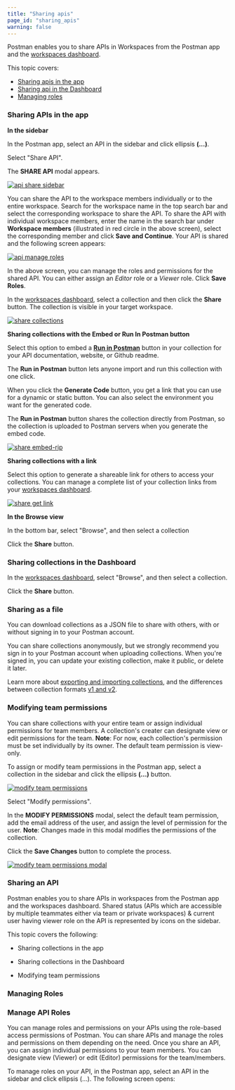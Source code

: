 ```yaml
---
title: "Sharing apis"
page_id: "sharing_apis"
warning: false
---
```



Postman enables you to share APIs in Workspaces from the Postman app and the [workspaces dashboard](https://app.getpostman.com/dashboard). 


This topic covers:
* [Sharing apis in the app](#sharing-apis-in-the-app)
* [Sharing api in the Dashboard](#sharing-apis-in-the-dashboard)
* [Managing roles](#managing-roles)

### Sharing APIs in the app

**In the sidebar**

In the Postman app, select an API in the sidebar and click ellipsis **(...)**.

Select "Share API". 

The **SHARE API** modal appears. 

[![api share sidebar](https://s3.amazonaws.com/postman-static-getpostman-com/postman-docs/API-Share1.png)](https://s3.amazonaws.com/postman-static-getpostman-com/postman-docs/API-Share1.png)

You can share the API to the workspace members individually or to the entire workspace. Search for the workspace name in the top search bar and select the corresponding workspace to share the API. To share the API with individual workspace members, enter the name in the search bar under **Workspace members** (illustrated in red circle in the above screen), select the corresponding member and click **Save and Continue**. Your API is shared and the following screen appears:

[![api manage roles](https://s3.amazonaws.com/postman-static-getpostman-com/postman-docs/API-Manage-Roles.png)](https://s3.amazonaws.com/postman-static-getpostman-com/postman-docs/API-Manage-Roles.png)

In the above screen, you can manage the roles and permissions for the shared API. You can either assign an *Editor* role or a *Viewer* role. Click **Save Roles**.  

In the [workspaces dashboard](https://app.getpostman.com/dashboard), select a collection and then click the **Share** button. The collection is visible in your target workspace. 

[![share collections](https://s3.amazonaws.com/postman-static-getpostman-com/postman-docs/WS-share-collection-dashboard.png)](https://s3.amazonaws.com/postman-static-getpostman-com/postman-docs/WS-share-collection-dashboard.png)

**Sharing collections with the Embed or Run In Postman button**

Select this option to embed a **[Run in Postman](/docs/v6/postman_for_publishers/run_button/creating_run_button)** button in your collection for your API documentation, website, or Github readme. 

The **Run in Postman** button lets anyone import and run this collection with one click. 

When you click the **Generate    Code** button, you get a link that you can use for a dynamic or static button. You can also select the environment you want for the generated code.

The **Run in Postman** button shares the collection directly from Postman, so the collection is uploaded to Postman servers when you generate the embed code.

[![share embed-rip](https://s3.amazonaws.com/postman-static-getpostman-com/postman-docs/WS-embed-a-collection.png)](https://s3.amazonaws.com/postman-static-getpostman-com/postman-docs/WS-embed-a-collection.png)

**Sharing collections with a link**

Select this option to generate a shareable link for others to access your collections. You can manage a complete list of your collection links from your [workspaces dashboard](https://app.getpostman.com/dashboard).

[![share get link](https://s3.amazonaws.com/postman-static-getpostman-com/postman-docs/WS-getLink-collections.png)](https://s3.amazonaws.com/postman-static-getpostman-com/postman-docs/WS-getLink-collections.png)

**In the Browse view**

In the bottom bar, select "Browse", and then select a collection

Click the **Share** button.

### Sharing collections in the Dashboard

In the [workspaces dashboard](https://app.getpostman.com/dashboard), select "Browse", and then select a collection. 

Click the **Share** button.

### Sharing as a file

You can download collections as a JSON file to share with others, with or without signing in to your Postman account. 

You can share collections anonymously, but we strongly recommend you sign in to your Postman account when uploading collections. When you're signed in, you can update your existing collection, make it public, or delete it later.

Learn more about [exporting and importing collections](/docs/v6/postman/collections/data_formats), and the differences between collection formats [v1 and v2](http://blog.getpostman.com/2015/06/05/travelogue-of-postman-collection-format-v2/).

### Modifying team permissions

You can share collections with your entire team or assign individual permissions for team members. A collection's creater can designate view or edit permissions for the team. **Note**: For now, each collection's permission must be set individually by its owner. The default team permission is view-only.

To assign or modify team permissions in the Postman app, select a collection in the sidebar and click the ellipsis **(...)** button.

[![modify team permissions](https://s3.amazonaws.com/postman-static-getpostman-com/postman-docs/modify-permissions2.png)](https://s3.amazonaws.com/postman-static-getpostman-com/postman-docs/modify-permissions2.png)

Select "Modify permissions".

In the **MODIFY PERMISSIONS** modal, select the default team permission, add the email address of the user, and assign the level of permission for the user. **Note**: Changes made in this modal modifies the permissions of the collection. 

Click the **Save Changes** button to complete the process.

[![modify team permissions modal](https://s3.amazonaws.com/postman-static-getpostman-com/postman-docs/modify-permissions-modal.png)](https://s3.amazonaws.com/postman-static-getpostman-com/postman-docs/modify-permissions-modal.png)


### Sharing an API

Postman enables you to share APIs in workspaces from the Postman app and the workspaces dashboard. Shared status (APIs which are accessible by multiple teammates either via team or private workspaces) & current user having viewer role on the API is represented by icons on the sidebar.

This topic covers the following:

* Sharing collections in the app

* Sharing collections in the Dashboard

* Modifying team permissions

### Managing Roles

### Manage API Roles 

You can manage roles and permissions on your APIs using the role-based access permissions of Postman. You can share APIs and manage the roles and permissions on them depending on the need. Once you share an API, you can assign individual permissions to your team members. You can designate view (Viewer) or edit (Editor) permissions for the team/members. 

To manage roles on your API, in the Postman app, select an API in the sidebar and click ellipsis (...). The following screen opens:
